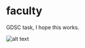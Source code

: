 # faculty
GDSC task, I hope this works.

![alt text](https://img.freepik.com/free-photo/young-happy-man-with-thumbs-up-sign-casuals-isolated_186202-6699.jpg?w=2000)


